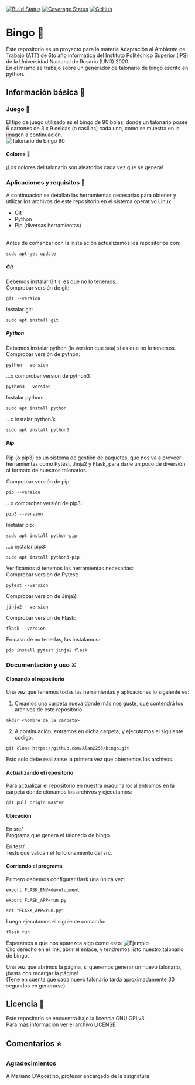 [![Build Status](https://travis-ci.org/Alan2255/bingo.svg?branch=master)](https://travis-ci.org/Alan2255/bingo)
[![Coverage Status](https://coveralls.io/repos/github/Alan2255/bingo/badge.svg?branch=master)](https://coveralls.io/github/Alan2255/bingo?branch=master)
[![GitHub](https://img.shields.io/github/license/Alan2255/bingo?color=purple)](https://github.com/Alan2255/bingo/blob/master/LICENSE)

# Bingo :8ball:
Éste repositorio es un proyecto para la materia Adaptación al Ambiente de Trabajo (ATT) de 6to año informática del Instituto Politécnico Superior (IPS) de la Universidad Nacional de Rosario (UNR) 2020.<br>
En el mismo se trabajó sobre un generador de talonario de bingo escrito en python.

## Información básica :open_book:

### Juego :dart:
El tipo de juego utilizado es el bingo de 90 bolas, donde un talonario posee 6 cartones de 3 x 9 celdas (o casillas) cada uno, como se muestra en la imagen a continuación.<br>
![Talonario de bingo 90](imagenes/talonario.png?raw=true)<br>

#### Colores :art:
¡Los colores del talonario son aleatorios cada vez que se genera!

### Aplicaciones y requisitos :floppy_disk:
A continuacion se detallan las herramientas necesarias para obtener y utilizar los archivos de este repositorio en el sistema operativo Linux.<br>
* Git
* Python
* Pip (diversas herramientas)
<br>
Antes de comenzar con la instalación actualizamos los repositorios con:
<pre><code>sudo apt-get update</pre></code>

##### Git
Debemos instalar Git si es que no lo tenemos.<br>
Comprobar versión de git:
<pre><code>git --version</pre></code>
Instalar git:
<pre><code>sudo apt install git</pre></code>

##### Python
Debemos instalar python (la version que sea) si es que no lo tenemos.<br>
Comprobar versión de python:
<pre><code>python --version</pre></code>
...o comprobar version de python3:
<pre><code>python3 --version</pre></code>
Instalar python:
<pre><code>sudo apt install python</pre></code>
...o instalar python3:
<pre><code>sudo apt install python3</pre></code>

##### Pip
Pip (o pip3) es un sistema de gestión de paquetes, que nos va a proveer herramientas como Pytest, Jinja2 y Flask, para darle un poco de diversión al formato de nuestros talonarios.

Comprobar versión de pip:
<pre><code>pip --version</pre></code>
...o comprobar versión de pip3:
<pre><code>pip3 --version</pre></code>
Instalar pip:
<pre><code>sudo apt install python-pip</pre></code>
...o instalar pip3:
<pre><code>sudo apt install python3-pip</pre></code>

Verificamos si tenemos las herramientas necesarias:<br>
Comprobar version de Pytest:
<pre><code>pytest --version</pre></code>
Comprobar version de Jinja2:
<pre><code>jinja2 --version</pre></code>
Comprobar version de Flask:
<pre><code>flask --version</pre></code>

En caso de no tenerlas, las instalamos:
<pre><code>pip install pytest jinja2 flask</pre></code>

### Documentación y uso :crossed_swords:

#### Clonando el repositorio
Una vez que tenemos todas las herramientas y aplicaciones lo siguiente es:
1. Creamos una carpeta nueva donde más nos guste, que contendrá los archivos de este repositorio.
<pre><code>mkdir &ltnombre_de_la_carpeta&gt</pre></code>
2. A continuación, entramos en dicha carpeta, y ejecutamos el siguiente codigo.
<pre><code>git clone https://github.com/Alan2255/bingo.git</pre></code>
Esto solo debe realizarse la primera vez que obtenemos los archivos.

#### Actualizando el repositorio
Para actualizar el repositorio en nuestra maquina local entramos en la carpeta donde clonamos los archivos y ejecutamos:
<pre><code>git pull origin master</pre></code>

#### Ubicación
En src/<br>
Programa que genera el talonario de bingo.

En test/<br>
Tests que validan el funcionamiento del src.

#### Corriendo el programa
Primero debemos configurar flask una única vez:
<pre><code>export FLASK_ENV=development</pre></code>
<pre><code>export FLASK_APP=run.py</pre></code>
<pre><code>set "FLASK_APP=run.py"</pre></code>

Luego ejecutamos el siguiente comando:
<pre><code>flask run</pre></code>
Esperamos a que nos aparezca algo como esto:
![Ejemplo](imagenes/ejemplo.png?raw=true)<br>
Clic derecho en el link, abrir el enlace, y tendremos listo nuestro talonario de bingo.

Una vez que abrimos la página, si queremos generar un nuevo talonario, ¡basta con recargar la página!<br>(Tene en cuenta que cada nuevo talonario tarda aproximadamente 30 segundos en generarse)

## Licencia :scroll:
Este repositorio se encuentra bajo la licencia GNU GPLv3<br>
Para más información ver el archivo LICENSE

## Comentarios :star:

### Agradecimientos
A Mariano D'Agostino, profesor encargado de la asignatura.
